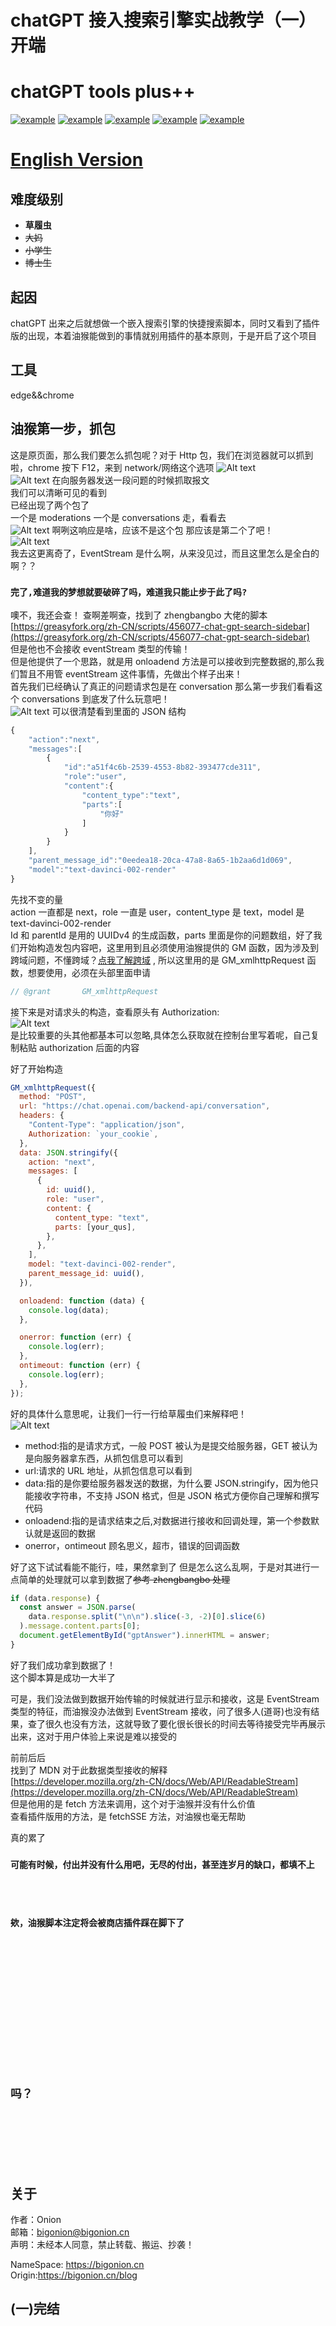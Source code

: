 # chatGPT 接入搜索引擎实战教学（一）开端

# chatGPT tools plus++

<a href="https://greasyfork.org/zh-CN/scripts/456131-chatgpt-tools-plus-cookie%E7%89%88"><img src="https://img.shields.io/badge/GreasyFork-v1.3.2-black.svg" alt="example"></a> <a href="https://github.com/LiWeny16/chatGPT-tool-plus/blob/main/LICENSE"><img src="https://img.shields.io/badge/LICENSE-MIT-pink.svg" alt="example"></a> <a href="https://github.com/LiWeny16/chatGPT-tool-plus"><img src="https://img.shields.io/badge/Link-Github-2.svg" alt="example"></a>
<a href="https://scriptcat.org/script-show-page/756"><img src="https://img.shields.io/badge/ScriptCat-v1.3.2-blue.svg" alt="example"></a>
<a href="https://bigonion.cn"><img src="https://img.shields.io/badge/NameSpace-bigonion.cn-white.svg" alt="example"></a>


# [English Version](README-EnglishVer.md)

## 难度级别

- **草履虫**
- ~~大妈~~
- ~~小学生~~
- ~~博士生~~

## 起因

chatGPT 出来之后就想做一个嵌入搜索引擎的快捷搜索脚本，同时又看到了插件版的出现，本着油猴能做到的事情就别用插件的基本原则，于是开启了这个项目

## 工具

edge&&chrome

## 油猴第一步，抓包<br>

这是原页面，那么我们要怎么抓包呢？对于 Http 包，我们在浏览器就可以抓到啦，chrome 按下 F12，来到 network/网络这个选项
![Alt text](../source/sc1.png)<br>![Alt text](../source/zhuabao.png)
在向服务器发送一段问题的时候抓取报文  
我们可以清晰可见的看到  
已经出现了两个包了  
一个是 moderations 一个是 conversations
走，看看去  
![Alt text](../source/moderations.png)
啊咧这响应是啥，应该不是这个包
那应该是第二个了吧！  
![Alt text](../source/convers.png)<br>
我去这更离奇了，EventStream 是什么啊，从来没见过，而且这里怎么是全白的啊？？

### `完了,难道我的梦想就要破碎了吗，难道我只能止步于此了吗?`

噢不，我还会查！
查啊差啊查，找到了 zhengbangbo 大佬的脚本  
[https://greasyfork.org/zh-CN/scripts/456077-chat-gpt-search-sidebar](https://greasyfork.org/zh-CN/scripts/456077-chat-gpt-search-sidebar)  
但是他也不会接收 eventStream 类型的传输！  
但是他提供了一个思路，就是用 onloadend 方法是可以接收到完整数据的,那么我们暂且不用管 eventStream 这件事情，先做出个样子出来！  
首先我们已经确认了真正的问题请求包是在 conversation 那么第一步我们看看这个 conversations 到底发了什么玩意吧！  
![Alt text](../source/request_conv.png)
可以很清楚看到里面的 JSON 结构

```js
{
    "action":"next",
    "messages":[
        {
            "id":"a51f4c6b-2539-4553-8b82-393477cde311",
            "role":"user",
            "content":{
                "content_type":"text",
                "parts":[
                    "你好"
                ]
            }
        }
    ],
    "parent_message_id":"0eedea18-20ca-47a8-8a65-1b2aa6d1d069",
    "model":"text-davinci-002-render"
}
```

先找不变的量  
action 一直都是 next，role 一直是 user，content_type 是 text，model 是 text-davinci-002-render  
Id 和 parentId 是用的 UUIDv4 的生成函数，parts 里面是你的问题数组，好了我们开始构造发包内容吧，这里用到且必须使用油猴提供的 GM 函数，因为涉及到跨域问题，不懂跨域？[点我了解跨域](https://blog.csdn.net/lambert310/article/details/51683775) , 所以这里用的是 GM_xmlhttpRequest 函数，想要使用，必须在头部里面申请

```js
// @grant       GM_xmlhttpRequest
```

接下来是对请求头的构造，查看原头有 Authorization:<br>![Alt text](../source/Author.png)  
是比较重要的头其他都基本可以忽略,具体怎么获取就在控制台里写着呢，自己复制粘贴 authorization 后面的内容

好了开始构造

```js
GM_xmlhttpRequest({
  method: "POST",
  url: "https://chat.openai.com/backend-api/conversation",
  headers: {
    "Content-Type": "application/json",
    Authorization: `your_cookie`,
  },
  data: JSON.stringify({
    action: "next",
    messages: [
      {
        id: uuid(),
        role: "user",
        content: {
          content_type: "text",
          parts: [your_qus],
        },
      },
    ],
    model: "text-davinci-002-render",
    parent_message_id: uuid(),
  }),

  onloadend: function (data) {
    console.log(data);
  },

  onerror: function (err) {
    console.log(err);
  },
  ontimeout: function (err) {
    console.log(err);
  },
});
```

好的具体什么意思呢，让我们一行一行给草履虫们来解释吧！  
![Alt text](../source/requestURL.png)

- method:指的是请求方式，一般 POST 被认为是提交给服务器，GET 被认为是向服务器拿东西，从抓包信息可以看到
- url:请求的 URL 地址，从抓包信息可以看到
- data:指的是你要给服务器发送的数据，为什么要 JSON.stringify，因为他只能接收字符串，不支持 JSON 格式，但是 JSON 格式方便你自己理解和撰写代码
- onloadend:指的是请求结束之后,对数据进行接收和回调处理，第一个参数默认就是返回的数据
- onerror，ontimeout 顾名思义，超市，错误的回调函数

好了这下试试看能不能行，哇，果然拿到了
但是怎么这么乱啊，于是对其进行一点简单的处理就可以拿到数据了~~参考 zhengbangbo 处理~~

```js
if (data.response) {
  const answer = JSON.parse(
    data.response.split("\n\n").slice(-3, -2)[0].slice(6)
  ).message.content.parts[0];
  document.getElementById("gptAnswer").innerHTML = answer;
}
```

好了我们成功拿到数据了！  
这个脚本算是成功一大半了

可是，我们没法做到数据开始传输的时候就进行显示和接收，这是 EventStream 类型的特征，而油猴没办法做到 EventStream 接收，问了很多人(道哥)也没有结果，查了很久也没有方法，这就导致了要化很长很长的时间去等待接受完毕再展示出来，这对于用户体验上来说是难以接受的

前前后后  
找到了 MDN 对于此数据类型接收的解释  
[https://developer.mozilla.org/zh-CN/docs/Web/API/ReadableStream](https://developer.mozilla.org/zh-CN/docs/Web/API/ReadableStream)  
但是他用的是 fetch 方法来调用，这个对于油猴并没有什么价值  
查看插件版用的方法，是 fetchSSE 方法，对油猴也毫无帮助

真的累了

### `可能有时候，付出并没有什么用吧，无尽的付出，甚至连岁月的缺口，都填不上`

<br>
<br>

### `欸，油猴脚本注定将会被商店插件踩在脚下了`

<br>
<br>
<br>
<br>
<br>
<br>
<br>
<br>
<br>
<br>
<br>
<br>

## `吗？`

<br>
<br>
<br>
<br>
<br>

## 关于

作者：Onion  
邮箱：bigonion@bigonion.cn  
声明：未经本人同意，禁止转载、搬运、抄袭！

NameSpace: https://bigonion.cn  
Origin:https://bigonion.cn/blog

## (一)完结
